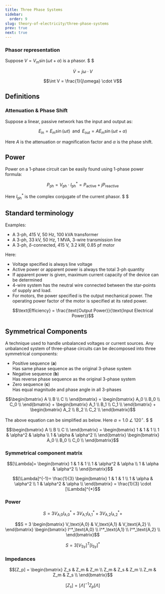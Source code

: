 ```yaml
---
title: Three Phase Systems
sidebar:
  order: 9
slug: theory-of-electricity/three-phase-systems
prev: true
next: true
---
```


### Phasor representation

Suppose $V = V_m \sin{(\omega t + \alpha)}$ is a phasor. $ $

```math
\dot{V} = j\omega \cdot V
```

```math
\int V = \frac{1}{j\omega} \cdot V
```

## Definitions

### Attenuation & Phase Shift

Suppose a linear, passive network has the input and output as:

```math
E_\text{in} = E_m \sin{(\omega t)}\;\; \text{and} \;\;E_\text{out} = A E_m \sin{(\omega t + \alpha)}
```

Here $A$ is the attenuation or magnification factor and $\alpha$ is the phase shift.

## Power

Power on a 1-phase circuit can be easily found using 1-phase power formula:

```math
P_\text{ph} = V_\text{ph} \cdot I^*_\text{ph} = P_\text{active} + j P_\text{reactive}
```

Here $I^*_\text{ph}$ is the complex conjugate of the current phasor. $ $

## Standard terminology

Examples:
- A 3-ph, 415 V, 50 Hz, 100 kVA transformer
- A 3-ph, 33 kV, 50 Hz, 1 MVA, 3-wire transmission line
- A 3-ph, $\delta$-connected, 415 V, 3.2 kW, 0.85 pf motor

Here:
- Voltage specified is always line voltage
- Active power or apparent power is always the total 3-ph quantity
- If apparent power is given, maximum current capacity of the device can be determined
- 4-wire system has the neutral wire connected between the star-points of supply and load.
- For motors, the power specified is the output mechanical power. The operating power factor of the motor is specified at its rated power.

```math
\text{Efficiency} = \frac{\text{Output Power}}{\text{Input Electrical Power}}
```

## Symmetrical Components

A technique used to handle unbalanced voltages or current sources. Any unbalanced system of three-phase circuits can be decomposed into three symmetrical components:

- Positive sequence ($\mathbf{a}$)   
  Has same phase sequence as the original 3-phase system
- Negative sequence ($\mathbf{b}$)    
  Has reverse phase sequence as the original 3-phase system
- Zero sequence ($\mathbf{c}$)   
  Has equal magnitude and phase angle in all 3-phases

```math
\begin{bmatrix}
  A \\
  B \\
  C \\
\end{bmatrix}
=
\begin{bmatrix}
  A_0 \\
  B_0 \\
  C_0 \\
\end{bmatrix}
+
\begin{bmatrix}
  A_1 \\
  B_1 \\
  C_1 \\
\end{bmatrix}
+
\begin{bmatrix}
  A_2 \\
  B_2 \\
  C_2 \\
\end{bmatrix}
```

The above equation can be simplified as below. Here $\alpha = 1.0\; \angle\; 120^\circ$. $ $

```math
\begin{bmatrix}
  A \\
  B \\
  C \\
\end{bmatrix}
=
\begin{bmatrix}
  1 & 1 & 1 \\
  1 & \alpha^2 & \alpha \\
  1 & \alpha & \alpha^2 \\
\end{bmatrix}
\begin{bmatrix}
  A_0 \\
  B_0 \\
  C_0 \\
\end{bmatrix}
```

### Symmetrical component matrix

```math
[\Lambda]=
\begin{bmatrix}
  1 & 1 & 1 \\
  1 & \alpha^2 & \alpha \\
  1 & \alpha & \alpha^2 \\
\end{bmatrix}
```

```math
[\Lambda]^{-1}=
\frac{1}{3}
\begin{bmatrix}
  1 & 1 & 1 \\
  1 & \alpha & \alpha^2 \\
  1 & \alpha^2 & \alpha \\
\end{bmatrix}
= \frac{1}{3} \cdot [\Lambda]^{*}
```

### Power

```math
S =
3V_\text{A,0} I^*_\text{A,0}+
3V_\text{A,1} I^*_\text{A,1}+
3V_\text{A,2} I^*_\text{A,2}+
```
```math
S = 3
\begin{bmatrix}
V_\text{A,0} & V_\text{A,1} & V_\text{A,2} \\
\end{bmatrix}
\begin{bmatrix}
I^*_\text{A,0} \\
I^*_\text{A,1} \\
I^*_\text{A,2} \\
\end{bmatrix}
```

```math
S = 3 [V_\text{Sy}]^{T} [I_\text{Sy}]^*
```

### Impedances

```math
[Z_p] = 
\begin{bmatrix}
  Z_s & Z_m & Z_m \\
  Z_m & Z_s & Z_m \\
  Z_m & Z_m & Z_s \\
\end{bmatrix}
```

```math
[Z_s] = [\Lambda]^{-1} Z_p [\Lambda]
```

